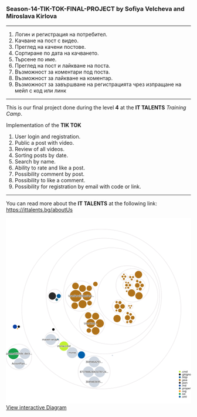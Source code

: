 ### Season-14-TIK-TOK-FINAL-PROJECT by Sofiya Velcheva and Miroslava Kirlova
---

1. Логин и регистрация на потребител. 
2. Качване на пост с видео. 
3. Преглед на качени постове. 
4. Сортиране по дата на качването. 
5. Търсене по име. 
6. Преглед на пост и лайкване на поста. 
7. Възможност за коментари под поста.
8. Възможност за лайкване на коментар. 
9. Възможност за завършване на регистрацията чрез изпращане на мейл с код или линк
---
This is our final project done during the level **4** at the **IT TALENTS** *Training Camp*.

Implementation of the **TIK TOK**

1. User login and registration.
2. Public a post with video. 
3. Review of all videos. 
4. Sorting posts by date. 
5. Search by name. 
6. Ability to rate and like a post. 
7. Possibility comment by post. 
8. Possibility to like a comment. 
9. Possibility for registration by email with code or link.
---
You can read more about the **IT TALENTS** at the following link: <https://ittalents.bg/aboutUs>

[![Visualization of the codebase](./diagram.svg)](https://octo-repo-visualization.vercel.app/?repo=integerman%2FVisualizingCode)
[View interactive Diagram](https://octo-repo-visualization.vercel.app/?repo=integerman%2FVisualizingCode)

